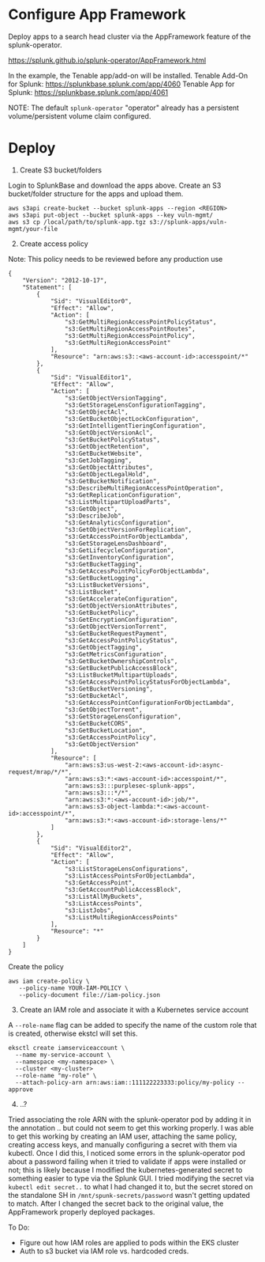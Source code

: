 # Configure App Framework 

Deploy apps to a search head cluster via the AppFramework feature of the splunk-operator. 

https://splunk.github.io/splunk-operator/AppFramework.html

In the example, the Tenable app/add-on will be installed. 
Tenable Add-On for Splunk: https://splunkbase.splunk.com/app/4060
Tenable App for Splunk: https://splunkbase.splunk.com/app/4061

NOTE: The default `splunk-operator` "operator" already has a persistent volume/persistent volume claim configured. 

# Deploy 

1. Create S3 bucket/folders 

Login to SplunkBase and download the apps above. Create an S3 bucket/folder structure for the apps and upload them.

```
aws s3api create-bucket --bucket splunk-apps --region <REGION>
aws s3api put-object --bucket splunk-apps --key vuln-mgmt/
aws s3 cp /local/path/to/splunk-app.tgz s3://splunk-apps/vuln-mgmt/your-file
```

2. Create access policy 

Note: This policy needs to be reviewed before any production use

```
{
    "Version": "2012-10-17",
    "Statement": [
        {
            "Sid": "VisualEditor0",
            "Effect": "Allow",
            "Action": [
                "s3:GetMultiRegionAccessPointPolicyStatus",
                "s3:GetMultiRegionAccessPointRoutes",
                "s3:GetMultiRegionAccessPointPolicy",
                "s3:GetMultiRegionAccessPoint"
            ],
            "Resource": "arn:aws:s3::<aws-account-id>:accesspoint/*"
        },
        {
            "Sid": "VisualEditor1",
            "Effect": "Allow",
            "Action": [
                "s3:GetObjectVersionTagging",
                "s3:GetStorageLensConfigurationTagging",
                "s3:GetObjectAcl",
                "s3:GetBucketObjectLockConfiguration",
                "s3:GetIntelligentTieringConfiguration",
                "s3:GetObjectVersionAcl",
                "s3:GetBucketPolicyStatus",
                "s3:GetObjectRetention",
                "s3:GetBucketWebsite",
                "s3:GetJobTagging",
                "s3:GetObjectAttributes",
                "s3:GetObjectLegalHold",
                "s3:GetBucketNotification",
                "s3:DescribeMultiRegionAccessPointOperation",
                "s3:GetReplicationConfiguration",
                "s3:ListMultipartUploadParts",
                "s3:GetObject",
                "s3:DescribeJob",
                "s3:GetAnalyticsConfiguration",
                "s3:GetObjectVersionForReplication",
                "s3:GetAccessPointForObjectLambda",
                "s3:GetStorageLensDashboard",
                "s3:GetLifecycleConfiguration",
                "s3:GetInventoryConfiguration",
                "s3:GetBucketTagging",
                "s3:GetAccessPointPolicyForObjectLambda",
                "s3:GetBucketLogging",
                "s3:ListBucketVersions",
                "s3:ListBucket",
                "s3:GetAccelerateConfiguration",
                "s3:GetObjectVersionAttributes",
                "s3:GetBucketPolicy",
                "s3:GetEncryptionConfiguration",
                "s3:GetObjectVersionTorrent",
                "s3:GetBucketRequestPayment",
                "s3:GetAccessPointPolicyStatus",
                "s3:GetObjectTagging",
                "s3:GetMetricsConfiguration",
                "s3:GetBucketOwnershipControls",
                "s3:GetBucketPublicAccessBlock",
                "s3:ListBucketMultipartUploads",
                "s3:GetAccessPointPolicyStatusForObjectLambda",
                "s3:GetBucketVersioning",
                "s3:GetBucketAcl",
                "s3:GetAccessPointConfigurationForObjectLambda",
                "s3:GetObjectTorrent",
                "s3:GetStorageLensConfiguration",
                "s3:GetBucketCORS",
                "s3:GetBucketLocation",
                "s3:GetAccessPointPolicy",
                "s3:GetObjectVersion"
            ],
            "Resource": [
                "arn:aws:s3:us-west-2:<aws-account-id>:async-request/mrap/*/*",
                "arn:aws:s3:*:<aws-account-id>:accesspoint/*",
                "arn:aws:s3:::purplesec-splunk-apps",
                "arn:aws:s3:::*/*",
                "arn:aws:s3:*:<aws-account-id>:job/*",
                "arn:aws:s3-object-lambda:*:<aws-account-id>:accesspoint/*",
                "arn:aws:s3:*:<aws-account-id>:storage-lens/*"
            ]
        },
        {
            "Sid": "VisualEditor2",
            "Effect": "Allow",
            "Action": [
                "s3:ListStorageLensConfigurations",
                "s3:ListAccessPointsForObjectLambda",
                "s3:GetAccessPoint",
                "s3:GetAccountPublicAccessBlock",
                "s3:ListAllMyBuckets",
                "s3:ListAccessPoints",
                "s3:ListJobs",
                "s3:ListMultiRegionAccessPoints"
            ],
            "Resource": "*"
        }
    ]
}
```

Create the policy

```
aws iam create-policy \
   --policy-name YOUR-IAM-POLICY \
   --policy-document file://iam-policy.json
```

3. Create an IAM role and associate it with a Kubernetes service account

A `--role-name` flag can be added to specify the name of the custom role that is created, otherwise ekstcl will set this. 

```
eksctl create iamserviceaccount \
  --name my-service-account \
  --namespace <my-namespace> \
  --cluster <my-cluster> 
  --role-name "my-role" \
  --attach-policy-arn arn:aws:iam::111122223333:policy/my-policy --approve
```


4. ..? 

Tried associating the role ARN with the splunk-operator pod by adding it in the annotation .. but could not seem to get this working properly. I was able to get this working by creating an IAM user, attaching the same policy, creating access keys, and manually configuring a secret with them via kubectl. Once I did this, I noticed some errors in the splunk-operator pod about a password failing when it tried to validate if apps were installed or not; this is likely because I modified the kubernetes-generated secret to something easier to type via the Splunk GUI. I tried modifying the secret via `kubectl edit secret..` to what I had changed it to, but the secret stored on the standalone SH in `/mnt/spunk-secrets/password` wasn't getting updated to match. After I changed the secret back to the original value, the AppFramework properly deployed packages. 

To Do: 
- Figure out how IAM roles are applied to pods within the EKS cluster
- Auth to s3 bucket via IAM role vs. hardcoded creds. 